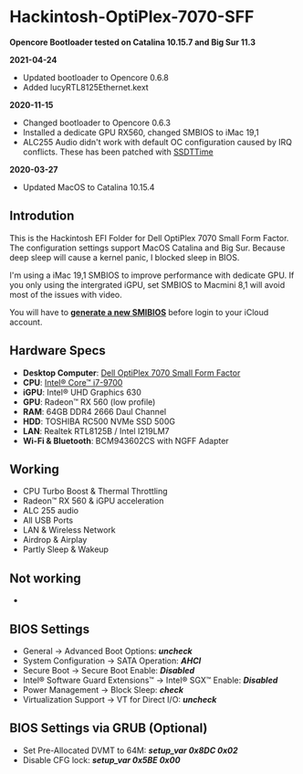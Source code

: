 # Hackintosh-OptiPlex-7070-SFF
**Opencore Bootloader tested on Catalina 10.15.7 and Big Sur 11.3**

**2021-04-24**
* Updated bootloader to Opencore 0.6.8
* Added lucyRTL8125Ethernet.kext

**2020-11-15**
* Changed bootloader to Opencore 0.6.3
* Installed a dedicate GPU RX560, changed SMBIOS to iMac 19,1
* ALC255 Audio didn't work with default OC configuration caused by IRQ conflicts. These has been patched with [SSDTTime](https://github.com/corpnewt/SSDTTime) 

**2020-03-27**
* Updated MacOS to Catalina 10.15.4

## Introdution
This is the Hackintosh EFI Folder for Dell OptiPlex 7070 Small Form Factor. The configuration settings support MacOS Catalina and Big Sur. 
Because deep sleep will cause a kernel panic, I blocked sleep in BIOS. 

I'm using a iMac 19,1 SMBIOS to improve performance with dedicate GPU. If you only using the intergrated iGPU, set SMBIOS to Macmini 8,1 will avoid most of the issues with video. 

You will have to [**generate a new SMIBIOS**](https://github.com/corpnewt/GenSMBIOS) before login to your iCloud account.

## Hardware Specs
* **Desktop Computer**: [Dell OptiPlex 7070 Small Form Factor](https://www.dell.com/tc/business/p/optiplex-7070-desktop/pd) 
* **CPU**: [Intel® Core™ i7-9700](https://ark.intel.com/content/www/us/en/ark/products/191792/intel-core-i7-9700-processor-12m-cache-up-to-4-70-ghz.html)
* **iGPU**: Intel® UHD Graphics 630
* **GPU**: Radeon™ RX 560 (low profile)
* **RAM**: 64GB DDR4 2666 Daul Channel
* **HDD**: TOSHIBA RC500 NVMe SSD 500G
* **LAN**: Realtek RTL8125B / Intel I219LM7
* **Wi-Fi & Bluetooth**: BCM943602CS with NGFF Adapter

## Working
* CPU Turbo Boost & Thermal Throttling
* Radeon™ RX 560 & iGPU acceleration
* ALC 255 audio
* All USB Ports
* LAN & Wireless Network
* Airdrop & Airplay
* Partly Sleep & Wakeup

## Not working
* 

## BIOS Settings
* General → Advanced Boot Options: ***uncheck***
* System Configuration → SATA Operation: ***AHCI***
* Secure Boot → Secure Boot Enable: ***Disabled***
* Intel® Software Guard Extensions™ → Intel® SGX™ Enable: ***Disabled***
* Power Management → Block Sleep: ***check***
* Virtualization Support → VT for Direct I/O: ***uncheck***

## BIOS Settings via GRUB (Optional)
* Set Pre-Allocated DVMT to 64M: 
***setup_var 0x8DC 0x02***
* Disable CFG lock: 
***setup_var 0x5BE 0x00***
